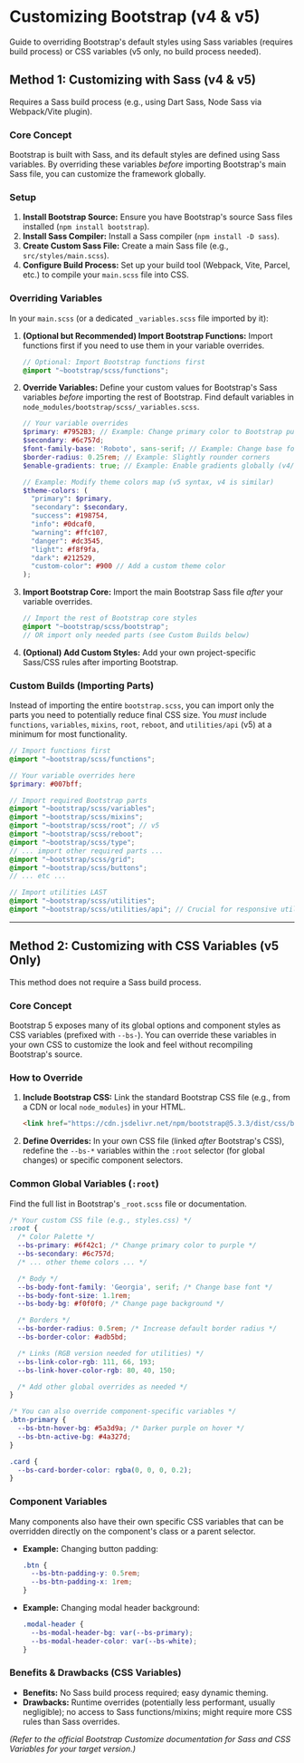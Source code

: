 # Customizing Bootstrap (v4 & v5)

Guide to overriding Bootstrap's default styles using Sass variables (requires build process) or CSS variables (v5 only, no build process needed).

## Method 1: Customizing with Sass (v4 & v5)

Requires a Sass build process (e.g., using Dart Sass, Node Sass via Webpack/Vite plugin).

### Core Concept

Bootstrap is built with Sass, and its default styles are defined using Sass variables. By overriding these variables *before* importing Bootstrap's main Sass file, you can customize the framework globally.

### Setup

1.  **Install Bootstrap Source:** Ensure you have Bootstrap's source Sass files installed (`npm install bootstrap`).
2.  **Install Sass Compiler:** Install a Sass compiler (`npm install -D sass`).
3.  **Create Custom Sass File:** Create a main Sass file (e.g., `src/styles/main.scss`).
4.  **Configure Build Process:** Set up your build tool (Webpack, Vite, Parcel, etc.) to compile your `main.scss` file into CSS.

### Overriding Variables

In your `main.scss` (or a dedicated `_variables.scss` file imported by it):

1.  **(Optional but Recommended) Import Bootstrap Functions:** Import functions first if you need to use them in your variable overrides.
    ```scss
    // Optional: Import Bootstrap functions first
    @import "~bootstrap/scss/functions";
    ```
2.  **Override Variables:** Define your custom values for Bootstrap's Sass variables *before* importing the rest of Bootstrap. Find default variables in `node_modules/bootstrap/scss/_variables.scss`.
    ```scss
    // Your variable overrides
    $primary: #7952B3; // Example: Change primary color to Bootstrap purple
    $secondary: #6c757d;
    $font-family-base: 'Roboto', sans-serif; // Example: Change base font
    $border-radius: 0.25rem; // Example: Slightly rounder corners
    $enable-gradients: true; // Example: Enable gradients globally (v4/v5)

    // Example: Modify theme colors map (v5 syntax, v4 is similar)
    $theme-colors: (
      "primary": $primary,
      "secondary": $secondary,
      "success": #198754,
      "info": #0dcaf0,
      "warning": #ffc107,
      "danger": #dc3545,
      "light": #f8f9fa,
      "dark": #212529,
      "custom-color": #900 // Add a custom theme color
    );
    ```
3.  **Import Bootstrap Core:** Import the main Bootstrap Sass file *after* your variable overrides.
    ```scss
    // Import the rest of Bootstrap core styles
    @import "~bootstrap/scss/bootstrap";
    // OR import only needed parts (see Custom Builds below)
    ```
4.  **(Optional) Add Custom Styles:** Add your own project-specific Sass/CSS rules after importing Bootstrap.

### Custom Builds (Importing Parts)

Instead of importing the entire `bootstrap.scss`, you can import only the parts you need to potentially reduce final CSS size. You *must* include `functions`, `variables`, `mixins`, `root`, `reboot`, and `utilities/api` (v5) at a minimum for most functionality.

```scss
// Import functions first
@import "~bootstrap/scss/functions";

// Your variable overrides here
$primary: #007bff;

// Import required Bootstrap parts
@import "~bootstrap/scss/variables";
@import "~bootstrap/scss/mixins";
@import "~bootstrap/scss/root"; // v5
@import "~bootstrap/scss/reboot";
@import "~bootstrap/scss/type";
// ... import other required parts ...
@import "~bootstrap/scss/grid";
@import "~bootstrap/scss/buttons";
// ... etc ...

// Import utilities LAST
@import "~bootstrap/scss/utilities";
@import "~bootstrap/scss/utilities/api"; // Crucial for responsive utilities (v5)
```

---

## Method 2: Customizing with CSS Variables (v5 Only)

This method does not require a Sass build process.

### Core Concept

Bootstrap 5 exposes many of its global options and component styles as CSS variables (prefixed with `--bs-`). You can override these variables in your own CSS to customize the look and feel without recompiling Bootstrap's source.

### How to Override

1.  **Include Bootstrap CSS:** Link the standard Bootstrap CSS file (e.g., from a CDN or local `node_modules`) in your HTML.
    ```html
    <link href="https://cdn.jsdelivr.net/npm/bootstrap@5.3.3/dist/css/bootstrap.min.css" rel="stylesheet">
    ```
2.  **Define Overrides:** In your own CSS file (linked *after* Bootstrap's CSS), redefine the `--bs-*` variables within the `:root` selector (for global changes) or specific component selectors.

### Common Global Variables (`:root`)

Find the full list in Bootstrap's `_root.scss` file or documentation.

```css
/* Your custom CSS file (e.g., styles.css) */
:root {
  /* Color Palette */
  --bs-primary: #6f42c1; /* Change primary color to purple */
  --bs-secondary: #6c757d;
  /* ... other theme colors ... */

  /* Body */
  --bs-body-font-family: 'Georgia', serif; /* Change base font */
  --bs-body-font-size: 1.1rem;
  --bs-body-bg: #f0f0f0; /* Change page background */

  /* Borders */
  --bs-border-radius: 0.5rem; /* Increase default border radius */
  --bs-border-color: #adb5bd;

  /* Links (RGB version needed for utilities) */
  --bs-link-color-rgb: 111, 66, 193;
  --bs-link-hover-color-rgb: 80, 40, 150;

  /* Add other global overrides as needed */
}

/* You can also override component-specific variables */
.btn-primary {
  --bs-btn-hover-bg: #5a3d9a; /* Darker purple on hover */
  --bs-btn-active-bg: #4a327d;
}

.card {
  --bs-card-border-color: rgba(0, 0, 0, 0.2);
}
```

### Component Variables

Many components also have their own specific CSS variables that can be overridden directly on the component's class or a parent selector.

*   **Example:** Changing button padding:
    ```css
    .btn {
      --bs-btn-padding-y: 0.5rem;
      --bs-btn-padding-x: 1rem;
    }
    ```
*   **Example:** Changing modal header background:
    ```css
    .modal-header {
      --bs-modal-header-bg: var(--bs-primary);
      --bs-modal-header-color: var(--bs-white);
    }
    ```

### Benefits & Drawbacks (CSS Variables)

*   **Benefits:** No Sass build process required; easy dynamic theming.
*   **Drawbacks:** Runtime overrides (potentially less performant, usually negligible); no access to Sass functions/mixins; might require more CSS rules than Sass overrides.

*(Refer to the official Bootstrap Customize documentation for Sass and CSS Variables for your target version.)*